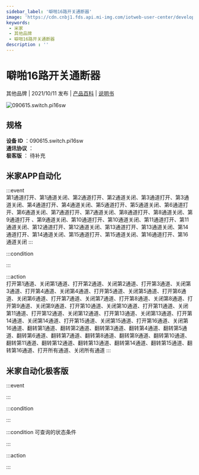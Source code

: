 ```yaml
---
sidebar_label: '噼啪16路开关通断器'
image: 'https://cdn.cnbj1.fds.api.mi-img.com/iotweb-user-center/developer_1679048027874v5FXXLXk.png?GalaxyAccessKeyId=AKVGLQWBOVIRQ3XLEW&Expires=9223372036854775807&Signature=drV9aRVsFqu8uCygtVNZt2CanMQ='
keywords: 
 - 米家
 - 其他品牌
 - 噼啪16路开关通断器
description : ''
---
```

# 噼啪16路开关通断器

其他品牌 | 2021/10/11 发布 | [产品百科](https://home.mi.com/webapp/content/baike/product/index.html?model=090615.switch.pi16sw/) | [说明书](https://home.mi.com/views/introduction.html?model=090615.switch.pi16sw&region=cn)

![090615.switch.pi16sw](https://cdn.cnbj1.fds.api.mi-img.com/iotweb-user-center/developer_1679048027874v5FXXLXk.png?GalaxyAccessKeyId=AKVGLQWBOVIRQ3XLEW&Expires=9223372036854775807&Signature=drV9aRVsFqu8uCygtVNZt2CanMQ=)

## 规格  
> 
**设备 ID** ：090615.switch.pi16sw  
**通讯协议** ：  
**极客版**  ： 待补充 


## 米家APP自动化  

:::event  
第1通道打开、第1通道关闭、第2通道打开、第2通道关闭、第3通道打开、第3通道关闭、第4通道打开、第4通道关闭、第5通道打开、第5通道关闭、第6通道打开、第6通道关闭、第7通道打开、第7通道关闭、第8通道打开、第8通道关闭、第9通道打开 、第9通道关闭、第10通道打开、第10通道关闭、第11通道打开、第11通道关闭、第12通道打开、第12通道关闭、第13通道打开、第13通道关闭、第14通道打开、第14通道关闭、第15通道打开、第15通道关闭、第16通道打开、第16通道关闭
:::

:::condition  

:::

:::action   
打开第1通道、关闭第1通道、打开第2通道、关闭第2通道、打开第3通道、关闭第3通道、打开第4通道、关闭第4通道、打开第5通道、关闭第5通道、打开第6通道、关闭第6通道、打开第7通道、关闭第7通道、打开第8通道、关闭第8通道、打开第9通道、关闭第9通道、打开第10通道、关闭第10通道、打开第11通道、关闭第11通道、打开第12通道、关闭第12通道、打开第13通道、关闭第13通道、打开第14通道、关闭第14通道、打开第15通道、关闭第15通道、打开第16通道、关闭第16通道、翻转第1通道、翻转第2通道、翻转第3通道、翻转第4通道、翻转第5通道、翻转第6通道、翻转第7通道、翻转第8通道、翻转第9通道、翻转第10通道、翻转第11通道、翻转第12通道、翻转第13通道、翻转第14通道、翻转第15通道、翻转第16通道、打开所有通道、关闭所有通道
:::

## 米家自动化极客版  

:::event  

:::

:::condition  

:::

:::condition 可查询的状态条件  

:::

:::action  

:::

        
